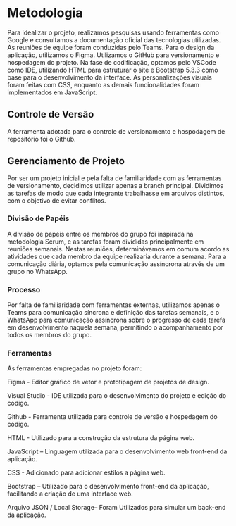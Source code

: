 
# Metodologia

Para idealizar o projeto, realizamos pesquisas usando ferramentas como Google e consultamos a documentação oficial das tecnologias utilizadas. As reuniões de equipe foram conduzidas pelo Teams. Para o design da aplicação, utilizamos o Figma. Utilizamos o GitHub para versionamento e hospedagem do projeto. Na fase de codificação, optamos pelo VSCode como IDE, utilizando HTML para estruturar o site e Bootstrap 5.3.3 como base para o desenvolvimento da interface. As personalizações visuais foram feitas com CSS, enquanto as demais funcionalidades foram implementados em JavaScript. 

## Controle de Versão

A ferramenta adotada para o controle de versionamento e hospodagem de repositório foi o Github.

## Gerenciamento de Projeto

Por ser um projeto inicial e pela falta de familiaridade com as ferramentas de versionamento, decidimos utilizar apenas a branch principal. Dividimos as tarefas de modo que cada integrante trabalhasse em arquivos distintos, com o objetivo de evitar conflitos.

### Divisão de Papéis

A divisão de papéis entre os membros do grupo foi inspirada na metodologia Scrum, e as tarefas foram divididas principalmente em reuniões semanais. Nestas reuniões, determinávamos em comum acordo as atividades que cada membro da equipe realizaria durante a semana. Para a comunicação diária, optamos pela comunicação assíncrona através de um grupo no WhatsApp.

### Processo

Por falta de familiaridade com ferramentas externas, utilizamos apenas o Teams para comunicação síncrona e definição das tarefas semanais, e o WhatsApp para comunicação assíncrona sobre o progresso de cada tarefa em desenvolvimento naquela semana, permitindo o acompanhamento por todos os membros do grupo.

### Ferramentas

As ferramentas empregadas no projeto foram:

Figma - Editor gráfico de vetor e prototipagem de projetos de design.

Visual Studio - IDE utilizada para o desenvolvimento do projeto e edição do código.

Github - Ferramenta utilizada para controle de versão e hospedagem do código.

HTML - Utilizado para a construção da estrutura da página web.

JavaScript – Linguagem utilizada para o desenvolvimento web front-end da aplicação.

CSS - Adicionado para adicionar estilos a página web.

Bootstrap – Utilizado para o desenvolvimento front-end da aplicação, facilitando a criação de uma interface web.

Arquivo JSON / Local Storage– Foram Utilizados para simular um back-end da aplicação.
